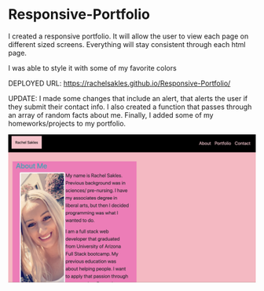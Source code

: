 # Responsive-Portfolio 
I created a responsive portfolio. It will allow the user to view each page on different sized screens. Everything will stay consistent through each html page.  

I was able to style it with some of my favorite colors

DEPLOYED URL: https://rachelsakles.github.io/Responsive-Portfolio/ 

UPDATE: I made some changes that include an alert, that alerts the user if they submit their contact info. I also created a function that passes through an array of random facts about me. Finally, I added some of my homeworks/projects to my portfolio. 

![about me](assets/aboutme.png)